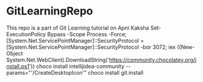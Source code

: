 # GitLearningRepo
This repo is a part of Git Learning tutorial on Apni Kaksha
Set-ExecutionPolicy Bypass -Scope Process -Force; [System.Net.ServicePointManager]::SecurityProtocol = [System.Net.ServicePointManager]::SecurityProtocol -bor 3072; iex ((New-Object System.Net.WebClient).DownloadString('https://community.chocolatey.org/install.ps1'))
choco install intellijidea-community --params="'/CreateDesktopIcon'"
choco install git.install
